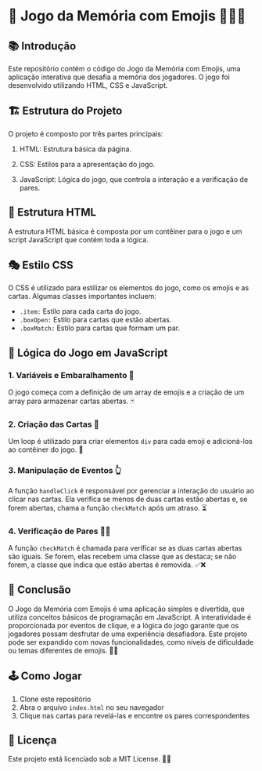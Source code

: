 # 🧠 Jogo da Memória com Emojis 🐼🐻🐨



## 📚 Introdução
Este repositório contém o código do Jogo da Memória com Emojis, uma aplicação interativa que desafia a memória dos jogadores. O jogo foi desenvolvido utilizando HTML, CSS e JavaScript.

## 🏗️ Estrutura do Projeto
O projeto é composto por três partes principais:

1. HTML: Estrutura básica da página.

2. CSS: Estilos para a apresentação do jogo.

3. JavaScript: Lógica do jogo, que controla a interação e a verificação de pares.

## 📄 Estrutura HTML

A estrutura HTML básica é composta por um contêiner para o jogo e um script JavaScript que contém toda a lógica.

## 🎭 Estilo CSS

O CSS é utilizado para estilizar os elementos do jogo, como os emojis e as cartas. Algumas classes importantes incluem:

- `.item:` Estilo para cada carta do jogo.
- `.boxOpen:` Estilo para cartas que estão abertas.
- `.boxMatch:` Estilo para cartas que formam um par.

## 🧠 Lógica do Jogo em JavaScript

### 1. Variáveis e Embaralhamento 🔀

O jogo começa com a definição de um array de emojis e a criação de um array para armazenar cartas abertas. 🃏

### 2. Criação das Cartas 🎴

Um loop é utilizado para criar elementos `div` para cada emoji e adicioná-los ao contêiner do jogo. 🎴

### 3. Manipulação de Eventos 👆

A função `handleClick` é responsável por gerenciar a interação do usuário ao clicar nas cartas. Ela verifica se menos de duas cartas estão abertas e, se forem abertas, chama a função `checkMatch` após um atraso. ⏳

### 4. Verificação de Pares 👯‍♂️

A função `checkMatch` é chamada para verificar se as duas cartas abertas são iguais. Se forem, elas recebem uma classe que as destaca; se não forem, a classe que indica que estão abertas é removida. ✅❌

## 🎉 Conclusão
O Jogo da Memória com Emojis é uma aplicação simples e divertida, que utiliza conceitos básicos de programação em JavaScript. A interatividade é proporcionada por eventos de clique, e a lógica do jogo garante que os jogadores possam desfrutar de uma experiência desafiadora.
Este projeto pode ser expandido com novas funcionalidades, como níveis de dificuldade ou temas diferentes de emojis. 🎉✨

## 🕹️ Como Jogar

1. Clone este repositório
2. Abra o arquivo `index.html` no seu navegador
3. Clique nas cartas para revelá-las e encontre os pares correspondentes

## 📜 Licença

Este projeto está licenciado sob a MIT License. 📄✅
